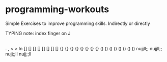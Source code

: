 # programming-workouts
Simple Exercises to improve programming skills. Indirectly or directly

TYPING
note: index finger on J
  
 <br /> . , < > ln
  [] [] [] [] [] [] [] []
  {} {} {} {} {} {} {} {}
  () () () () () () () ()
  nujjll;;
  nujjll;;
  nujj;;ll
  nujj;;ll
